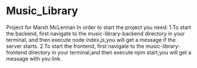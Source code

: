 # Music_Library
 
Project for Marsh McLennan
In order to start the project you need:
1.To start the backend, first navigate to the music-library-backend directory in your terminal, and then execute node index.js,you will get a message if the server starts.
2.To start the frontend, first navigate to the music-library-frontend directory in your terminal,and then execute npm start,you will get a message with you link.
